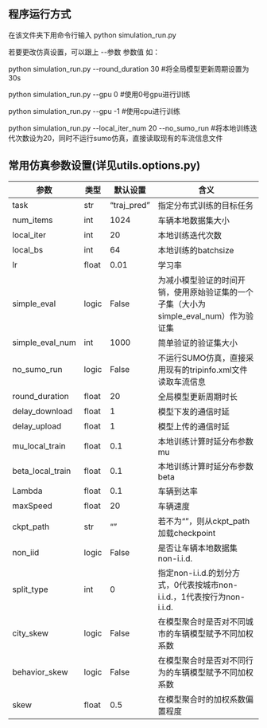 ## 程序运行方式
在该文件夹下用命令行输入
python simulation_run.py 

若要更改仿真设置，可以跟上 --参数 参数值
如：

python simulation_run.py --round_duration 30 #将全局模型更新周期设置为30s

python simulation_run.py --gpu 0 #使用0号gpu进行训练

python simulation_run.py --gpu -1 #使用cpu进行训练

python simulation_run.py --local_iter_num 20 --no_sumo_run #将本地训练迭代次数设为20，同时不运行sumo仿真，直接读取现有的车流信息文件

## 常用仿真参数设置(详见utils.options.py)

| 参数 | 类型 | 默认设置 | 含义 |
| --- | --- | --- | --- |
| task | str | “traj_pred” | 指定分布式训练的目标任务 |
| num_items | int | 1024 | 车辆本地数据集大小 |
| local_iter | int | 20 | 本地训练迭代次数 |
| local_bs | int | 64 | 本地训练的batchsize |
| lr | float | 0.01 | 学习率 |
| simple_eval | logic | False | 为减小模型验证的时间开销，使用原始验证集的一个子集（大小为simple_eval_num）作为验证集 |
| simple_eval_num | int | 1000 | 简单验证的验证集大小 |
| no_sumo_run | logic | False | 不运行SUMO仿真，直接采用现有的tripinfo.xml文件读取车流信息 |
| round_duration | float | 20 | 全局模型更新周期时长 |
| delay_download | float | 1 | 模型下发的通信时延 |
| delay_upload | float | 1 | 模型上传的通信时延 |
| mu_local_train | float | 0.1         | 本地训练计算时延分布参数mu                                   |
| beta_local_train | float | 0.1         | 本地训练计算时延分布参数beta                                 |
| Lambda          | float | 0.1         | 车辆到达率                                                   |
| maxSpeed | float | 20 | 车辆速度 |
| ckpt_path | str | “” | 若不为“”，则从ckpt_path加载checkpoint |
| non_iid          | logic | False       | 是否让车辆本地数据集non-i.i.d.                               |
| split_type | int | 0 | 指定non-i.i.d.的划分方式，0代表按城市non-i.i.d.，1代表按行为non-i.i.d. |
| city_skew | logic | False | 在模型聚合时是否对不同城市的车辆模型赋予不同加权系数 |
| behavior_skew | logic | False | 在模型聚合时是否对不同行为的车辆模型赋予不同加权系数 |
| skew | float | 0.5 | 在模型聚合时的加权系数偏置程度 |